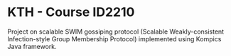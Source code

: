 # KTH - Course ID2210
Project on scalable SWIM gossiping protocol (Scalable Weakly-consistent Infection-style Group Membership Protocol) implemented using Kompics Java framework. 

